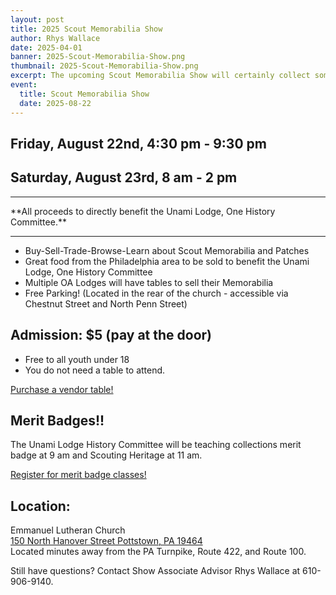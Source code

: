 ```yaml
---
layout: post
title: 2025 Scout Memorabilia Show
author: Rhys Wallace
date: 2025-04-01
banner: 2025-Scout-Memorabilia-Show.png
thumbnail: 2025-Scout-Memorabilia-Show.png
excerpt: The upcoming Scout Memorabilia Show will certainly collect some attention!
event:
  title: Scout Memorabilia Show
  date: 2025-08-22
---
```


## Friday, August 22nd, 4:30 pm - 9:30 pm
## Saturday, August 23rd, 8 am - 2 pm

<hr>
**All proceeds to directly benefit the Unami Lodge, One History Committee.**
<hr>

- Buy-Sell-Trade-Browse-Learn about Scout Memorabilia and Patches
- Great food from the Philadelphia area to be sold to benefit the Unami Lodge, One History Committee
- Multiple OA Lodges will have tables to sell their Memorabilia
- Free Parking! (Located in the rear of the church - accessible via Chestnut Street and North Penn Street)

## Admission: $5 (pay at the door)
- Free to all youth under 18  
- You do not need a table to attend. 

<div class="text-center">
  <a href="https://scoutingevent.com/525-98315" class="btn btn-primary">Purchase a vendor table!</a>
</div>


## Merit Badges!!  
The Unami Lodge History Committee will be teaching collections merit badge at 9 am and Scouting Heritage at 11 am.

<div class="text-center">
  <a href="https://scoutingevent.com/525-98316" class="btn btn-primary">Register for merit badge classes!</a>
</div>


## Location:
Emmanuel Lutheran Church  
[150 North Hanover Street Pottstown, PA 19464](https://maps.app.goo.gl/mfo9Wxyh3LJSQ2L56)  
Located minutes away from the PA Turnpike, Route 422, and Route 100.

Still have questions? Contact Show Associate Advisor Rhys Wallace at 610-906-9140.
